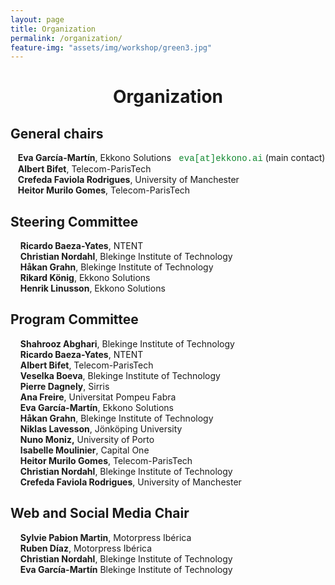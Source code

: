 ```yaml
---
layout: page
title: Organization
permalink: /organization/
feature-img: "assets/img/workshop/green3.jpg"
---
```


<h1 style="text-align: center">Organization</h1>

## General chairs

&nbsp;&nbsp;&nbsp;**Eva García-Martín**, Ekkono Solutions
<span style="font-family:courier; color:#10872F">&nbsp;eva[at]ekkono.ai</span> (main contact)   
&nbsp;&nbsp;&nbsp;**Albert Bifet**, Telecom-ParisTech  
&nbsp;&nbsp;&nbsp;**Crefeda Faviola Rodrigues**,  University of Manchester  
&nbsp;&nbsp;&nbsp;**Heitor Murilo Gomes**, Telecom-ParisTech  


## Steering Committee

&nbsp;&nbsp;&nbsp; **Ricardo Baeza-Yates**,
NTENT  
&nbsp;&nbsp;&nbsp; **Christian Nordahl**,
 Blekinge Institute of Technology  
&nbsp;&nbsp;&nbsp; **Håkan Grahn**,
Blekinge Institute of Technology  
&nbsp;&nbsp;&nbsp; **Rikard König**, Ekkono Solutions  
&nbsp;&nbsp;&nbsp; **Henrik Linusson**, Ekkono Solutions  

## Program Committee

&nbsp;&nbsp;&nbsp; **Shahrooz Abghari**, Blekinge Institute of Technology  
&nbsp;&nbsp;&nbsp; **Ricardo Baeza-Yates**, NTENT  
&nbsp;&nbsp;&nbsp; **Albert Bifet**, Telecom-ParisTech   
&nbsp;&nbsp;&nbsp; **Veselka Boeva**, Blekinge Institute of Technology  
&nbsp;&nbsp;&nbsp; **Pierre Dagnely**, Sirris  
&nbsp;&nbsp;&nbsp; **Ana Freire**, Universitat Pompeu Fabra  
&nbsp;&nbsp;&nbsp; **Eva García-Martín**, Ekkono Solutions  
&nbsp;&nbsp;&nbsp; **Håkan Grahn**, Blekinge Institute of Technology  
&nbsp;&nbsp;&nbsp; **Niklas Lavesson**, Jönköping University  
&nbsp;&nbsp;&nbsp; **Nuno Moniz,** University of Porto  
&nbsp;&nbsp;&nbsp; **Isabelle Moulinier**, Capital One  
&nbsp;&nbsp;&nbsp; **Heitor Murilo Gomes**, Telecom-ParisTech   
&nbsp;&nbsp;&nbsp; **Christian Nordahl**, Blekinge Institute of Technology  
&nbsp;&nbsp;&nbsp; **Crefeda Faviola Rodrigues**,  University of Manchester  

## Web and Social Media Chair
&nbsp;&nbsp;&nbsp; **Sylvie Pabion Martin**, Motorpress Ibérica  
&nbsp;&nbsp;&nbsp; **Ruben Díaz**, Motorpress Ibérica  
&nbsp;&nbsp;&nbsp; **Christian Nordahl**, Blekinge Institute of Technology  
&nbsp;&nbsp;&nbsp; **Eva García-Martín** Blekinge Institute of Technology
